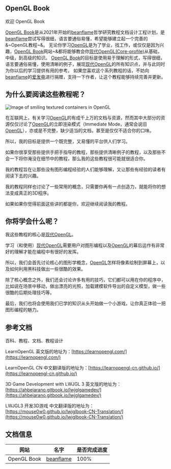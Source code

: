 
## **OpenGL Book**

欢迎 OpenGL Book

[OpenGL Book]()是从2021年开始的[beanflame](https://blog.beanflame.cn/)哲学研究教程文档设计工程计划，是[beanflame](https://blog.beanflame.cn/)尝试写得很细，语言要通俗易懂，希望能够建立起一个完善的&~OpenGL教程~&。
无论你学习[OpenGL]()是为了学业，找工作，或仅仅是因为兴趣，[OpenGL Book]()网站~&都将能够教会你[现代OpenGL(Core-profile)]()从基础，中级，到高级的知识。
[OpenGL Book]()的目标是使用易于理解的形式，写得很细，语言要通俗易懂，使用清晰的例子，展现[现代OpenGL]()的所有知识点，并与此同时为你以后的学习提供有用的参考。
如果您喜欢这个系列教程的话，不妨向[beanflame](https://blog.beanflame.cn/)的[爱发电](https://afdian.net/@beanflame/)进行捐赠，支持一下作者，让这个教程能够持续完善并更新。

## 为什么要阅读这些教程呢？

<img alt="Image of smiling textured containers in OpenGL" src="img/demo.png" class="right medium" />

在互联网上，有关学习[OpenGL]()的有成千上万的文档与资源，然而其中大部分的资源仅仅讨论了[OpenGL]()的立即渲染模式（Immediate Mode，通常会说旧[OpenGL]()），亦或是不完整，缺少适当的文档，甚至是仅仅不适合你的口味。

所以，我的目标是提供一个既完整，又易懂的平台供人们学习。

如果你很享受那些提供手把手指导的教程，那些提供清晰例子的教程，以及那些不会一下将你淹没在细节中的教程，那么我的这些教程很可能就很适合你。

我的教程旨在让那些没有图形编程经验的人们能够理解，又让那些有经验的读者有阅读下去的兴趣。

我的教程同样也讨论了一些常用的概念，只需要你再有一点创造力，就能将你的想法变成真正的3D程序。

如果如果你觉得前面这些讲的都是你，欢迎继续阅读我的教程。

## 你将学会什么呢？

我这些教程的核心是[现代OpenGL]()。

学习（和使用）[现代OpenGL]()需要用户对图形编程以及[OpenGL]()的幕后运作有非常好的理解才能在编程中有很好的发挥。

所以，我们会首先讨论核心的图形学概念，[OpenGL]()怎样将像素绘制到屏幕上，以及如何利用黑科技做出一些很酷的效果。

除了核心概念之外，我们还会讨论许多有用的技巧，它们都可以用在你的程序中，比如说在场景中移动，做出漂亮的光照，加载建模软件导出的自定义模型，做一些很酷的后期处理技巧等。

最后，我们也将会使用我们已学的知识从头开始做一个小游戏，让你真正体验一把图形编程的魅力。

## 参考文档

百科、教程、文档、教程设计

LearnOpenGL 英文版的地址为：[https://learnopengl.com/](https://learnopengl.com/)

LearnOpenGL CN 中文翻译版的地址为：[https://learnopengl-cn.github.io/](https://learnopengl-cn.github.io/)

3D Game Development with LWJGL 3 英文版的地址为：[https://ahbejarano.gitbook.io/lwjglgamedev/](https://ahbejarano.gitbook.io/lwjglgamedev/)

LWJGL3 开发3D游戏 中文翻译版的地址为：[https://mouse0w0.github.io/lwjglbook-CN-Translation/](https://mouse0w0.github.io/lwjglbook-CN-Translation/)



## 文档信息

| 网站 | 名字 | 是否完成进度 |
|-|-|-|
| OpenGL Book | [beanflame](https://blog.beanflame.cn/) | 100% |
